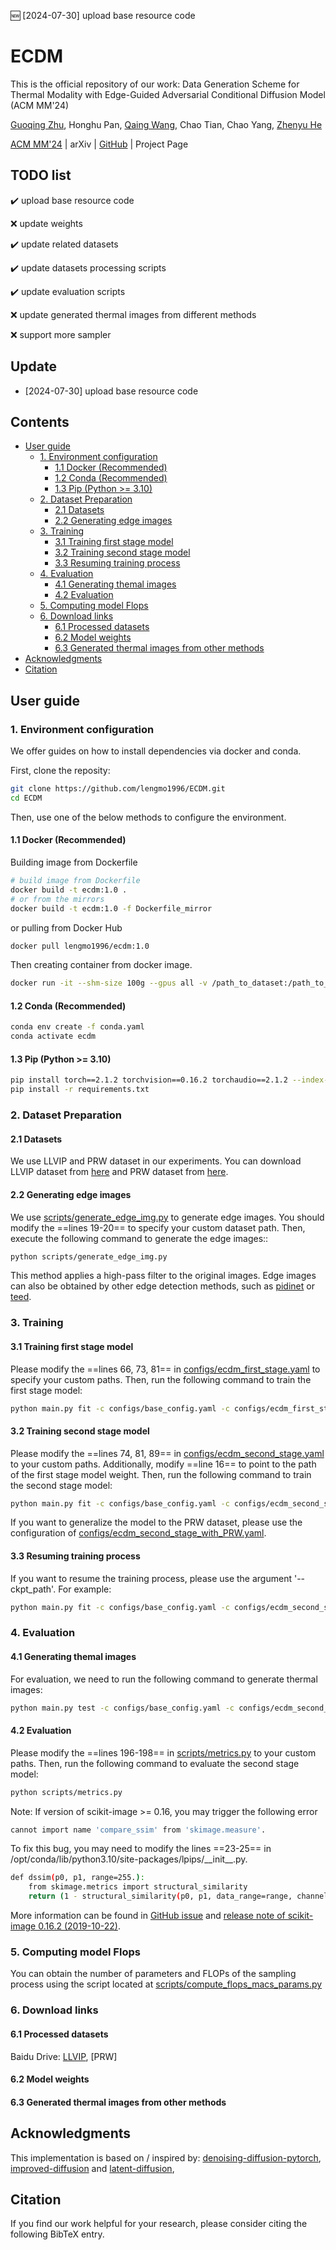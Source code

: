 :new: [2024-07-30] upload base resource code
# ECDM <!-- omit in toc -->
This is the official repository of our work: Data Generation Scheme for Thermal Modality with Edge-Guided Adversarial Conditional Diffusion Model (ACM MM'24)

[Guoqing Zhu](https://github.com/lengmo1996), Honghu Pan, [Qaing Wang](https://blackjack2015.github.io/), Chao Tian, Chao Yang, [Zhenyu He](https://www.hezhenyu.cn/)

[ACM MM'24](https://openreview.net/forum?id=GSmdnRqbpD) | arXiv | [GitHub](https://github.com/lengmo1996/ECDM) | Project Page




## TODO list <!-- omit in toc -->
:heavy_check_mark: upload base resource code

:x: update weights

:heavy_check_mark: update related datasets

:heavy_check_mark: update datasets processing scripts

:heavy_check_mark: update evaluation scripts

:x: update generated thermal images from different methods

:x: support more sampler
  
## Update <!-- omit in toc -->
- [2024-07-30] upload base resource code

## Contents <!-- omit in toc -->
- [User guide](#user-guide)
  - [1. Environment configuration](#1-environment-configuration)
    - [1.1 Docker (Recommended)](#11-docker-recommended)
    - [1.2 Conda (Recommended)](#12-conda-recommended)
    - [1.3 Pip (Python \>= 3.10)](#13-pip-python--310)
  - [2. Dataset Preparation](#2-dataset-preparation)
    - [2.1 Datasets](#21-datasets)
    - [2.2 Generating edge images](#22-generating-edge-images)
  - [3. Training](#3-training)
    - [3.1 Training first stage model](#31-training-first-stage-model)
    - [3.2 Training second stage model](#32-training-second-stage-model)
    - [3.3 Resuming training process](#33-resuming-training-process)
  - [4. Evaluation](#4-evaluation)
    - [4.1 Generating themal images](#41-generating-themal-images)
    - [4.2 Evaluation](#42-evaluation)
  - [5. Computing model Flops](#5-computing-model-flops)
  - [6. Download links](#6-download-links)
    - [6.1 Processed datasets](#61-processed-datasets)
    - [6.2 Model weights](#62-model-weights)
    - [6.3 Generated thermal images from other methods](#63-generated-thermal-images-from-other-methods)
- [Acknowledgments](#acknowledgments)
- [Citation](#citation)


## User guide

### 1. Environment configuration
We offer guides on how to install dependencies via docker and conda.

First, clone the reposity:
```bash
git clone https://github.com/lengmo1996/ECDM.git
cd ECDM
```
Then, use one of the below methods to configure the environment.
#### 1.1 Docker (Recommended)
Building image from Dockerfile
```bash
# build image from Dockerfile
docker build -t ecdm:1.0 .
# or from the mirrors
docker build -t ecdm:1.0 -f Dockerfile_mirror
```
or pulling from Docker Hub
```bash
docker pull lengmo1996/ecdm:1.0
```
Then creating container from docker image.
```bash
docker run -it --shm-size 100g --gpus all -v /path_to_dataset:/path_to_dataset -v /path_to_log:/path_to_log -v /path_to_ECDM:/path_to_ECDM --name ECDM ecdm:1.0 /bin/bash
```

#### 1.2 Conda (Recommended)
```bash
conda env create -f conda.yaml
conda activate ecdm
```
#### 1.3 Pip (Python >= 3.10)

```bash
pip install torch==2.1.2 torchvision==0.16.2 torchaudio==2.1.2 --index-url https://download.pytorch.org/whl/cu121 
pip install -r requirements.txt
```


### 2. Dataset Preparation
#### 2.1 Datasets
We use LLVIP and PRW dataset in our experiments. You can download LLVIP dataset from [here](https://bupt-ai-cz.github.io/LLVIP/) and PRW dataset from [here](https://github.com/liangzheng06/PRW-baseline).

#### 2.2 Generating edge images
We use [scripts/generate_edge_img.py](scripts/generate_edge_img.py) to generate edge images. You should modify the ==lines 19-20== to specify your custom dataset path. Then, execute the following command to generate the edge images::
```bash
python scripts/generate_edge_img.py
```
This method applies a high-pass filter to the original images. Edge images can also be obtained by other edge detection methods, such as [pidinet](https://github.com/hellozhuo/pidinet) or [teed](https://github.com/xavysp/TEED).


### 3. Training
#### 3.1 Training first stage model
Please modify the ==lines 66, 73, 81== in [configs/ecdm_first_stage.yaml](configs/ecdm_first_stage.yaml) to specify your custom paths. Then, run the following command to train the first stage model:
```bash
python main.py fit -c configs/base_config.yaml -c configs/ecdm_first_stage.yaml --trainer.devices 0,1,2,3 
```
#### 3.2 Training second stage model
Please modify the ==lines 74, 81, 89== in [configs/ecdm_second_stage.yaml](configs/ecdm_second_stage.yaml) to your custom paths. Additionally, modify ==line 16== to point to the path of the first stage model weight. Then, run the following command to train the second stage model:
```bash 
python main.py fit -c configs/base_config.yaml -c configs/ecdm_second_stage.yaml --trainer.devices 0,1,2,3 
```
If you want to generalize the model to the PRW dataset, please use the configuration of [configs/ecdm_second_stage_with_PRW.yaml](configs/ecdm_second_stage_with_PRW.yaml).

#### 3.3 Resuming training process
If you want to resume the training process, please use the argument '--ckpt_path'. For example:
```bash
python main.py fit -c configs/base_config.yaml -c configs/ecdm_second_stage.yaml --trainer.devices 0,1,2,3 --ckpt_path 'logs/checkpoints/last.ckpt'
```

### 4. Evaluation
#### 4.1 Generating themal images
For evaluation, we need to run the following command to generate thermal images:
```bash
python main.py test -c configs/base_config.yaml -c configs/ecdm_second_stage.yaml --trainer.devices 0,1,2,3 --ckpt_path 'logs/checkpoints/last.ckpt'
```

#### 4.2 Evaluation
Please modify the ==lines 196-198== in [scripts/metrics.py](scripts/metrics.py) to your custom paths. Then, run the following command to evaluate the second stage model:
```bash 
python scripts/metrics.py
```
Note: If version of scikit-image >= 0.16, you may trigger the following error
```bash
cannot import name 'compare_ssim' from 'skimage.measure'. 
```
To fix this bug, you may need to modify the lines ==23-25== in /opt/conda/lib/python3.10/site-packages/lpips/\_\_init\_\_.py.
```bash
def dssim(p0, p1, range=255.):
    from skimage.metrics import structural_similarity
    return (1 - structural_similarity(p0, p1, data_range=range, channel_axis=2)) / 2.
```
More information can be found in [GitHub issue](https://github.com/williamfzc/stagesepx/issues/150) and [release note of scikit-image 0.16.2 (2019-10-22)](https://scikit-image.org/docs/stable/release_notes/release_0.16.html#scikit-image-0-16-1-2019-10-11).
### 5. Computing model Flops
You can obtain the number of parameters and FLOPs of the sampling process using the script located at [scripts/compute_flops_macs_params.py](scripts/compute_flops_macs_params.py)

### 6. Download links
#### 6.1 Processed datasets
Baidu Drive: [LLVIP](https://pan.baidu.com/s/1Py5IJWVRAGDAYZqzYxaMlA?pwd=uh21), [PRW]
#### 6.2 Model weights

#### 6.3 Generated thermal images from other methods




## Acknowledgments
This implementation is based on / inspired by: [denoising-diffusion-pytorch](https://github.com/lucidrains/denoising-diffusion-pytorch), [improved-diffusion](https://github.com/openai/improved-diffusion) and [latent-diffusion](https://github.com/CompVis/latent-diffusion), 
## Citation
If you find our work helpful for your research, please consider citing the following BibTeX entry.